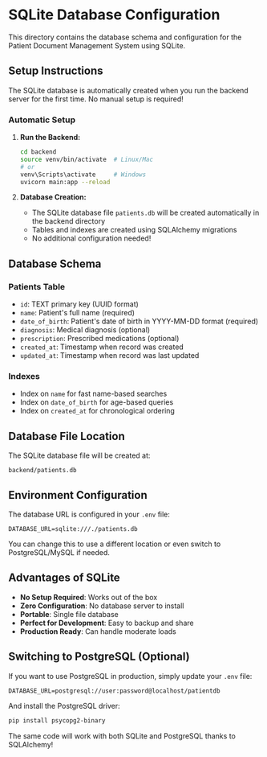# SQLite Database Configuration

This directory contains the database schema and configuration for the Patient Document Management System using SQLite.

## Setup Instructions

The SQLite database is automatically created when you run the backend server for the first time. No manual setup is required!

### Automatic Setup

1. **Run the Backend:**
   ```bash
   cd backend
   source venv/bin/activate  # Linux/Mac
   # or
   venv\Scripts\activate     # Windows
   uvicorn main:app --reload
   ```

2. **Database Creation:**
   - The SQLite database file `patients.db` will be created automatically in the backend directory
   - Tables and indexes are created using SQLAlchemy migrations
   - No additional configuration needed!

## Database Schema

### Patients Table

- `id`: TEXT primary key (UUID format)
- `name`: Patient's full name (required)
- `date_of_birth`: Patient's date of birth in YYYY-MM-DD format (required)
- `diagnosis`: Medical diagnosis (optional)
- `prescription`: Prescribed medications (optional)
- `created_at`: Timestamp when record was created
- `updated_at`: Timestamp when record was last updated

### Indexes

- Index on `name` for fast name-based searches
- Index on `date_of_birth` for age-based queries  
- Index on `created_at` for chronological ordering

## Database File Location

The SQLite database file will be created at:
```
backend/patients.db
```

## Environment Configuration

The database URL is configured in your `.env` file:
```env
DATABASE_URL=sqlite:///./patients.db
```

You can change this to use a different location or even switch to PostgreSQL/MySQL if needed.

## Advantages of SQLite

- **No Setup Required**: Works out of the box
- **Zero Configuration**: No database server to install
- **Portable**: Single file database
- **Perfect for Development**: Easy to backup and share
- **Production Ready**: Can handle moderate loads

## Switching to PostgreSQL (Optional)

If you want to use PostgreSQL in production, simply update your `.env` file:

```env
DATABASE_URL=postgresql://user:password@localhost/patientdb
```

And install the PostgreSQL driver:
```bash
pip install psycopg2-binary
```

The same code will work with both SQLite and PostgreSQL thanks to SQLAlchemy!
